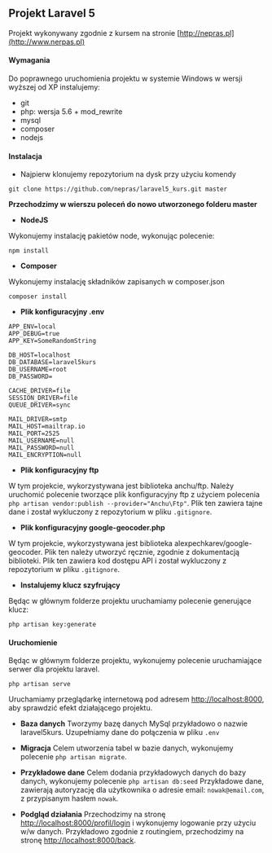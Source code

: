 ## Projekt Laravel 5

Projekt wykonywany zgodnie z kursem na stronie [http://nepras.pl](http://www.nerpas.pl)

#### Wymagania
Do poprawnego uruchomienia projektu w systemie Windows w wersji wyższej od XP instalujemy:
- git
- php: wersja 5.6 + mod_rewrite
- mysql
- composer
- nodejs

#### Instalacja
- Najpierw klonujemy repozytorium na dysk przy użyciu komendy 
~~~
git clone https://github.com/nepras/laravel5_kurs.git master
~~~

**Przechodzimy w wierszu poleceń do nowo utworzonego folderu master**

- **NodeJS**

Wykonujemy instalację pakietów node, wykonując polecenie:
~~~
npm install
~~~

- **Composer**

Wykonujemy instalację składników zapisanych w composer.json
~~~
composer install
~~~

- **Plik konfiguracyjny .env**
~~~
APP_ENV=local
APP_DEBUG=true
APP_KEY=SomeRandomString

DB_HOST=localhost
DB_DATABASE=laravel5kurs
DB_USERNAME=root
DB_PASSWORD=

CACHE_DRIVER=file
SESSION_DRIVER=file
QUEUE_DRIVER=sync

MAIL_DRIVER=smtp
MAIL_HOST=mailtrap.io
MAIL_PORT=2525
MAIL_USERNAME=null
MAIL_PASSWORD=null
MAIL_ENCRYPTION=null
~~~

- **Plik konfiguracyjny ftp** 

W tym projekcie, wykorzystywana jest biblioteka anchu/ftp. Należy uruchomić polecenie tworzące plik
konfiguracyjny ftp z użyciem polecenia `php artisan vendor:publish --provider="Anchu\Ftp"`. Plik ten zawiera
tajne dane i został wykluczony z repozytorium w pliku `.gitignore`.

- **Plik konfiguracyjny google-geocoder.php**

W tym projekcie, wykorzystywana jest biblioteka alexpechkarev/google-geocoder. Plik ten należy utworzyć ręcznie,
zgodnie z dokumentacją biblioteki. Plik ten zawiera
kod dostępu API i został wykluczony z repozytorium w pliku `.gitignore`.

- **Instalujemy klucz szyfrujący** 

Będąc w głównym folderze projektu
uruchamiamy polecenie generujące klucz:
~~~
php artisan key:generate
~~~

#### Uruchomienie
Będąc w głównym folderze projektu, wykonujemy polecenie uruchamiające serwer
dla projektu laravel.
~~~
php artisan serve
~~~
Uruchamiamy przeglądarkę internetową pod adresem [http://localhost:8000](http://localhost:8000), aby
sprawdzić efekt działającego projektu.

- **Baza danych**
Tworzymy bazę danych MySql przykładowo o nazwie laravel5kurs. Uzupełniamy dane do połączenia w pliku `.env`

- **Migracja**
Celem utworzenia tabel w bazie danych, wykonujemy polecenie `php artisan migrate`.

- **Przykładowe dane**
Celem dodania przykładowych danych do bazy danych, wykonujemy polecenie `php artisan db:seed`
Przykładowe dane, zawierają autoryzację dla użytkownika o adresie email: `nowak@email.com`, z przypisanym hasłem `nowak`.

- **Podgląd działania**
Przechodzimy na stronę [http://localhost:8000/profil/login](http://localhost:8000/profil/login) i wykonujemy 
logowanie przy użyciu w/w danych. Przykładowo zgodnie z routingiem, przechodzimy na stronę 
[http://localhost:8000/back](http://localhost:8000/back).

